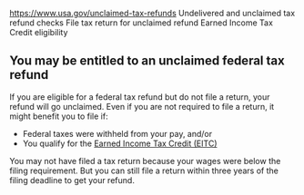 

https://www.usa.gov/unclaimed-tax-refunds
Undelivered and unclaimed tax refund checks
File tax return for unclaimed refund
Earned Income Tax Credit eligibility

**You may be entitled to an unclaimed federal tax refund**
----------------------------------------------------------

If you are eligible for a federal tax refund but do not file a return, your refund will go unclaimed. Even if you are not required to file a return, it might benefit you to file if:

* Federal taxes were withheld from your pay, and/or
* You qualify for the
  [Earned Income Tax Credit (EITC)](https://www.irs.gov/credits-deductions/individuals/earned-income-tax-credit-eitc)

You may not have filed a tax return because your wages were below the filing requirement. But you can still file a return within three years of the filing deadline to get your refund.

